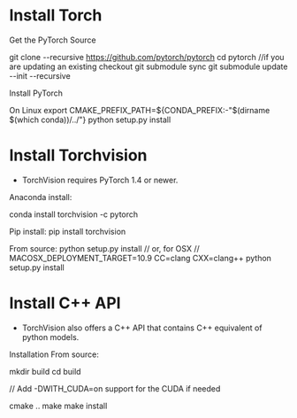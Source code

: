 
# Install Torch

Get the PyTorch Source

git clone --recursive https://github.com/pytorch/pytorch
cd pytorch
//if you are updating an existing checkout
git submodule sync
git submodule update --init --recursive

Install PyTorch

On Linux
export CMAKE_PREFIX_PATH=${CONDA_PREFIX:-"$(dirname $(which conda))/../"}
python setup.py install


# Install Torchvision

* TorchVision requires PyTorch 1.4 or newer.

Anaconda install:

conda install torchvision -c pytorch

Pip install:
pip install torchvision

From source:
python setup.py install
// or, for OSX
// MACOSX_DEPLOYMENT_TARGET=10.9 CC=clang CXX=clang++ python setup.py install



# Install C++ API

* TorchVision also offers a C++ API that contains C++ equivalent of python models.

Installation From source:

mkdir build
cd build

// Add -DWITH_CUDA=on support for the CUDA if needed

cmake ..
make
make install

